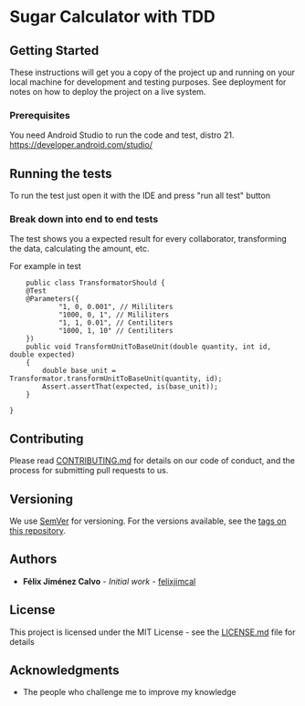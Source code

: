 # Sugar Calculator with TDD
## Getting Started

These instructions will get you a copy of the project up and running on your local machine for development and testing purposes. See deployment for notes on how to deploy the project on a live system.

### Prerequisites

You need Android Studio to run the code and test, distro 21.
https://developer.android.com/studio/


## Running the tests

To run the test just open it with the IDE and press "run all test" button

### Break down into end to end tests
The test shows you a expected result for every collaborator, transforming the data, calculating the amount, etc.

For example in test
```
	public class TransformatorShould {
    @Test
    @Parameters({
            "1, 0, 0.001", // Mililiters
            "1000, 0, 1", // Mililiters
            "1, 1, 0.01", // Centiliters
            "1000, 1, 10" // Centiliters
    })
    public void TransformUnitToBaseUnit(double quantity, int id, double expected)
    {
        double base_unit = Transformator.transformUnitToBaseUnit(quantity, id);
        Assert.assertThat(expected, is(base_unit));
    }

}
```

## Contributing

Please read [CONTRIBUTING.md](https://gist.github.com/PurpleBooth/b24679402957c63ec426) for details on our code of conduct, and the process for submitting pull requests to us.

## Versioning

We use [SemVer](http://semver.org/) for versioning. For the versions available, see the [tags on this repository](https://github.com/your/project/tags). 

## Authors

* **Félix Jiménez Calvo** - *Initial work* - [felixjimcal](https://github.com/felixjimcal)

## License

This project is licensed under the MIT License - see the [LICENSE.md](LICENSE.md) file for details

## Acknowledgments

* The people who challenge me to improve my knowledge
